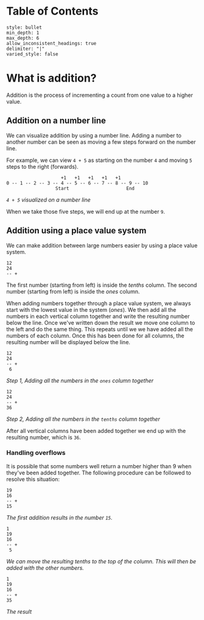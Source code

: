 # Table of Contents
```toc
style: bullet
min_depth: 1
max_depth: 6
allow_inconsistent_headings: true
delimiter: "|"
varied_style: false
```
# What is addition?
Addition is the process of incrementing a count from one value to a higher value.

## Addition on a number line
We can visualize addition by using a number line. Adding a number to another number can be seen as moving a few steps forward on the number line.

For example, we can view `4 + 5` as starting on the number `4` and moving `5` steps to the right (forwards).

```
                    +1   +1   +1   +1   +1
0 -- 1 -- 2 -- 3 -- 4 -- 5 -- 6 -- 7 -- 8 -- 9 -- 10
                  Start                     End
```
*`4 + 5` visualized on a number line*

When we take those five steps, we will end up at the number `9`.

## Addition using a place value system
We can make addition between large numbers easier by using a place value system.

```
12
24
-- +
```

The first number (starting from left) is inside the *tenths* column. The second number (starting from left) is inside the *ones* column.

When adding numbers together through a place value system, we always start with the lowest value in the system (*ones*). We then add all the numbers in each vertical column together and write the resulting number below the line. Once we've written down the result we move one column to the left and do the same thing. This repeats until we we have added all the numbers of each column. Once this has been done for all columns, the resulting number will be displayed below the line.

```
12
24
-- +
 6
```
*Step 1, Adding all the numbers in the `ones` column together*

```
12
24
-- +
36
```
*Step 2, Adding all the numbers in the `tenths` column together*

After all vertical columns have been added together we end up with the resulting number, which is `36`.

### Handling overflows
It is possible that some numbers well return a number higher than 9 when they've been added together. The following procedure can be followed to resolve this situation:

```
19
16
-- +
15
```
*The first addition results in the number `15`.*

```
1
19
16
-- +
 5
```
*We can move the resulting tenths to the top of the column. This will then be added with the other numbers.*

```
1
19
16
-- +
35
```
*The result*